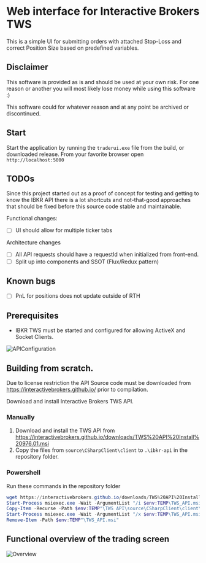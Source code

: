 # Web interface for Interactive Brokers TWS

This is a simple UI for submitting orders with attached Stop-Loss and correct Position Size based on predefined variables.

## Disclaimer

This software is provided as is and should be used at your own risk. For one reason or another you will most likely lose money while using this software :)

This software could for whatever reason and at any point be archived or discontinued.

## Start
Start the application by running the `traderui.exe` file from the build, or downloaded release. From your favorite browser open `http://localhost:5000`

## TODOs

Since this project started out as a proof of concept for testing and getting to know the IBKR API there is a lot shortcuts and not-that-good approaches that should be fixed
before this source code stable and maintainable.

Functional changes:

- [ ] UI should allow for multiple ticker tabs

Architecture changes

- [ ] All API requests should have a requestId when initialized from front-end.
- [ ] Split up into components and SSOT (Flux/Redux pattern)

## Known bugs

- [ ] PnL for positions does not update outside of RTH

## Prerequisites

- IBKR TWS must be started and configured for allowing ActiveX and Socket Clients.

![APIConfiguration](https://user-images.githubusercontent.com/27571840/159119439-269f6998-8aa4-4a04-9033-272d11cbbdf3.png)

## Building from scratch.
Due to license restriction the API Source code must be downloaded from https://interactivebrokers.github.io/ prior to compilation.

Download and install Interactive Brokers TWS API.

### Manually

1. Download and install the TWS API from https://interactivebrokers.github.io/downloads/TWS%20API%20Install%20976.01.msi
1. Copy the files from `source\CSharpClient\client` to `.\ibkr-api` in the repository folder.

### Powershell

Run these commands in the repository folder

```powershell
wget https://interactivebrokers.github.io/downloads/TWS%20API%20Install%20976.01.msi -OutFile $env:TEMP"\TWS_API.msi"
Start-Process msiexec.exe -Wait -ArgumentList "/i $env:TEMP\TWS_API.msi /quiet /qn TARGETDIR=$env:TEMP EULA=1"
Copy-Item -Recurse -Path $env:TEMP"\TWS API\source\CSharpClient\client\*" .\ibkr-api\
Start-Process msiexec.exe -Wait -ArgumentList "/x $env:TEMP\TWS_API.msi /quiet /qn"
Remove-Item -Path $env:TEMP"\TWS_API.msi"
```

## Functional overview of the trading screen

![Overview](https://user-images.githubusercontent.com/27571840/159007766-4f35b72a-c471-4c17-96ca-4260589144b3.png)
